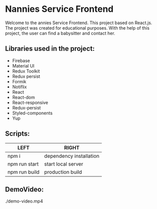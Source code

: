 # Nannies Service Frontend

Welcome to the annies Service Frontend. This project based on React.js.  
The project was created for educational purposes. With the help of this project, the user can find a babysitter and contact her.

## Libraries used in the project:

- Firebase
- Material UI
- Redux Toolkit
- Redux persist
- Formik
- Notiflix
- React
- React-dom
- React-responsive
- Redux-persist
- Styled-components
- Yup

## Scripts:

| LEFT          | RIGHT                   |
| ------------- | ----------------------- |
| npm i         | dependency installation |
| npm run start | start local server      |
| npm run build | production build        |

## DemoVideo:
./demo-video.mp4

